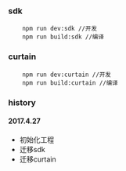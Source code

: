 ### sdk
```
    npm run dev:sdk //开发
    npm run build:sdk //编译
```
### curtain
```
    npm run dev:curtain //开发
    npm run build:curtain //编译
```

### history

#### 2017.4.27
- 初始化工程
- 迁移sdk
- 迁移curtain